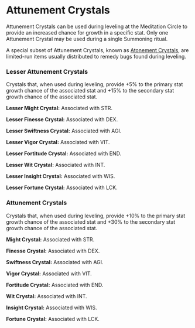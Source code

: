 # Attunement Crystals

Attunement Crystals can be used during leveling at the Meditation Circle to provide an increased chance for growth in a specific stat. Only one Attunement Crystal may be used during a single Summoning ritual.

A special subset of Attunement Crystals, known as [Atonement Crystals](atonement-crystals.md), are limited-run items usually distributed to remedy bugs found during leveling.&#x20;

### Lesser Attunement Crystals

Crystals that, when used during leveling, provide +5% to the primary stat growth chance of the associated stat and +15% to the secondary stat growth chance of the associated stat.

**Lesser Might Crystal:** Associated with STR.&#x20;

**Lesser Finesse Crystal:** Associated with DEX.

**Lesser Swiftness Crystal:** Associated with AGI.

**Lesser Vigor Crystal:** Associated with VIT.

**Lesser Fortitude Crystal:** Associated with END.

**Lesser Wit Crystal:** Associated with INT.

**Lesser Insight Crystal:** Associated with WIS.

**Lesser Fortune Crystal:** Associated with LCK.

### Attunement Crystals

Crystals that, when used during leveling, provide +10% to the primary stat growth chance of the associated stat and +30% to the secondary stat growth chance of the associated stat.

**Might Crystal:** Associated with STR.&#x20;

**Finesse Crystal:** Associated with DEX.

**Swiftness Crystal:** Associated with AGI.

**Vigor Crystal:** Associated with VIT.

**Fortitude Crystal:** Associated with END.

**Wit Crystal:** Associated with INT.

**Insight Crystal:** Associated with WIS.

**Fortune Crystal:** Associated with LCK.
